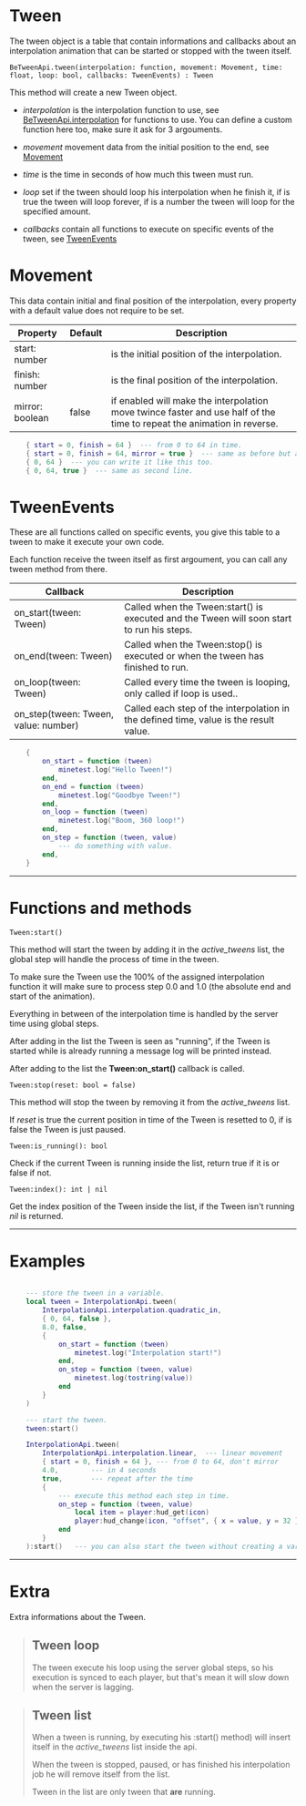 
# Tween

The tween object is a table that contain informations and callbacks about an interpolation animation that can be started or stopped with the tween itself.

	BeTweenApi.tween(interpolation: function, movement: Movement, time: float, loop: bool, callbacks: TweenEvents) : Tween

This method will create a new Tween object.

- *interpolation* is the interpolation function to use, see [BeTweenApi.interpolation](interpolation.md) for functions to use.
You can define a custom function here too, make sure it ask for 3 argouments.

- *movement* movement data from the initial position to the end, see [Movement](#Movement)

- *time* is the time in seconds of how much this tween must run.

- *loop* set if the tween should loop his interpolation when he finish it, if is true the tween will loop forever, if is a number the tween will loop for the specified amount.

- *callbacks* contain all functions to execute on specific events of the tween, see [TweenEvents](#TweenEvents)


# Movement

This data contain initial and final position of the interpolation, every property with a default value does not require to be set.

| Property | Default | Description |
| -------- | ----------- | ------- |
| start: number | | is the initial position of the interpolation. |
| finish: number | | is the final position of the interpolation. |
| mirror: boolean | false | if enabled will make the interpolation move twince faster and use half of the time to repeat the animation in reverse. |


```lua
	{ start = 0, finish = 64 }	--- from 0 to 64 in time.
	{ start = 0, finish = 64, mirror = true }  --- same as before but also repeat in reverse.
	{ 0, 64 }  --- you can write it like this too.
	{ 0, 64, true }  --- same as second line.
```


# TweenEvents

These are all functions called on specific events, you give this table to a tween to make it execute your own code.

Each function receive the tween itself as first argoument, you can call any tween method from there.

| Callback | Description |
| - | - |
| on_start(tween: Tween) | Called when the Tween:start() is executed and the Tween will soon start to run his steps. |
| on_end(tween: Tween) | Called when the Tween:stop() is executed or when the tween has finished to run. |
| on_loop(tween: Tween) | Called every time the tween is looping, only called if loop is used.. |
| on_step(tween: Tween, value: number) | Called each step of the interpolation in the defined time, value is the result value. | 

```lua
	{
		on_start = function (tween)
			minetest.log("Hello Tween!")
		end,
		on_end = function (tween)
			minetest.log("Goodbye Tween!")
		end,
		on_loop = function (tween)
			minetest.log("Boom, 360 loop!")
		end,
		on_step = function (tween, value)
			--- do something with value.
		end,
	}
```

______


# Functions and methods


	Tween:start()

This method will start the tween by adding it in the *active_tweens* list, the global step will handle the process of time in the tween.

To make sure the Tween use the 100% of the assigned interpolation function it will make sure to process step 0.0 and 1.0 (the absolute end and start of the animation).

Everything in between of the interpolation time is handled by the server time using global steps.

After adding in the list the Tween is seen as "running", if the Tween is started while is already running a message log will be printed instead.

After adding to the list the **Tween:on_start()** callback is called.

	Tween:stop(reset: bool = false)

This method will stop the tween by removing it from the *active_tweens* list.

If *reset* is true the current position in time of the Tween is resetted to 0, if is false the Tween is just paused.

	Tween:is_running(): bool

Check if the current Tween is running inside the list, return true if it is or false if not.

	Tween:index(): int | nil

Get the index position of the Tween inside the list, if the Tween isn't running *nil* is returned.

______


# Examples


```lua

	--- store the tween in a variable.
	local tween = InterpolationApi.tween(
		InterpolationApi.interpolation.quadratic_in,
		{ 0, 64, false },
		8.0, false,
		{
			on_start = function (tween)
				minetest.log("Interpolation start!")
			end,
			on_step = function (tween, value)
				minetest.log(tostring(value))
			end
		}
	)

	--- start the tween.
	tween:start()
```


```lua
	InterpolationApi.tween(
		InterpolationApi.interpolation.linear,	--- linear movement
		{ start = 0, finish = 64 },	--- from 0 to 64, don't mirror
		4.0,		--- in 4 seconds
		true,		--- repeat after the time
		{
			--- execute this method each step in time.
			on_step = function (tween, value)
				local item = player:hud_get(icon)
				player:hud_change(icon, "offset", { x = value, y = 32 })
			end
		}
	):start()	--- you can also start the tween without creating a variable.
```


______


# Extra

Extra informations about the Tween.

>## Tween loop
>
>The tween execute his loop using the server global steps, so his execution is synced to each player, but that's mean it will slow down when the server is lagging.

>## Tween list
>
>When a tween is running, by executing his :start() method) will insert itself in the *active_tweens* list inside the api.
>
>When the tween is stopped, paused, or has finished his interpolation job he will remove itself from the list.
>
>Tween in the list are only tween that **are** running.

